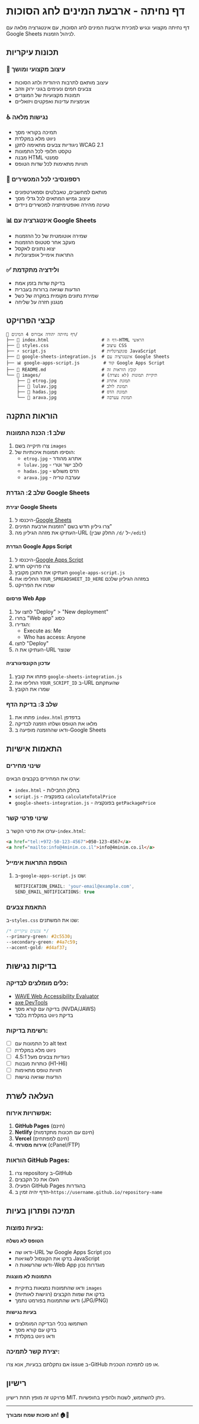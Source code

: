 # דף נחיתה - ארבעת המינים לחג הסוכות

דף נחיתה מקצועי ונגיש למכירת ארבעת המינים לחג הסוכות, עם אינטגרציה מלאה עם Google Sheets לניהול הזמנות.

## תכונות עיקריות

### 🎯 עיצוב מקצועי ומושך
- עיצוב מותאם לתרבות היהודית ולחג הסוכות
- צבעים חמים ונעימים בגוני ירוק וזהב
- תמונות מקצועיות של המוצרים
- אנימציות עדינות ואפקטים ויזואליים

### ♿ נגישות מלאה
- תמיכה בקוראי מסך
- ניווט מלא במקלדת
- ניגודיות צבעים מתאימה לתקן WCAG 2.1
- טקסט חלופי לכל התמונות
- מבנה HTML סמנטי
- תוויות מתאימות לכל שדות הטופס

### 📱 רספונסיבי לכל המכשירים
- מותאם למחשבים, טאבלטים וסמארטפונים
- עיצוב גמיש המתאים לכל גדלי מסך
- טעינה מהירה ואופטימיזציה למכשירים ניידים

### 📊 אינטגרציה עם Google Sheets
- שמירה אוטומטית של כל ההזמנות
- מעקב אחר סטטוס ההזמנות
- יצוא נתונים לאקסל
- התראות אימייל אופציונליות

### ✅ ולידציה מתקדמת
- בדיקת שדות בזמן אמת
- הודעות שגיאה ברורות בעברית
- שמירת נתונים מקומית במקרה של כשל
- מנגנון חזרה על שליחה

## קבצי הפרויקט

```
📁 דף נחיתה יהודה אבורוס 4 המינים/
├── 📄 index.html                    # דף ה-HTML הראשי
├── 🎨 styles.css                    # עיצוב CSS
├── ⚡ script.js                     # פונקציונליות JavaScript
├── 🔗 google-sheets-integration.js  # אינטגרציה עם Google Sheets
├── 📊 google-apps-script.js         # קוד Google Apps Script
├── 📖 README.md                     # קובץ הוראות זה
└── 📁 images/                       # תיקיית תמונות (לא נוצרה)
    ├── 🍋 etrog.jpg                 # תמונת אתרוג
    ├── 🌿 lulav.jpg                 # תמונת לולב
    ├── 🌱 hadas.jpg                 # תמונת הדס
    └── 🍃 arava.jpg                 # תמונת עערבה
```

## הוראות התקנה

### שלב 1: הכנת התמונות
1. צרו תיקייה בשם `images`
2. הוסיפו תמונות איכותיות של:
   - `etrog.jpg` - אתרוג מהודר
   - `lulav.jpg` - לולב ישר וטרי
   - `hadas.jpg` - הדס משולש
   - `arava.jpg` - עערבה טריה

### שלב 2: הגדרת Google Sheets

#### יצירת Google Sheets
1. היכנסו ל-[Google Sheets](https://sheets.google.com)
2. צרו גיליון חדש בשם "הזמנות ארבעת המינים"
3. העתיקו את מזהה הגיליון מה-URL (החלק שבין `/d/` ל-`/edit`)

#### הגדרת Google Apps Script
1. היכנסו ל-[Google Apps Script](https://script.google.com)
2. צרו פרויקט חדש
3. העתיקו את התוכן מקובץ `google-apps-script.js`
4. החליפו את `YOUR_SPREADSHEET_ID_HERE` במזהה הגיליון שלכם
5. שמרו את הפרויקט

#### פרסום Web App
1. לחצו על "Deploy" > "New deployment"
2. בחרו "Web app" כסוג
3. הגדירו:
   - Execute as: Me
   - Who has access: Anyone
4. לחצו "Deploy"
5. העתיקו את ה-URL שנוצר

#### עדכון הקונפיגורציה
1. פתחו את קובץ `google-sheets-integration.js`
2. החליפו את `YOUR_SCRIPT_ID` ב-URL שהעתקתם
3. שמרו את הקובץ

### שלב 3: בדיקת הדף
1. פתחו את `index.html` בדפדפן
2. מלאו את הטופס ושלחו הזמנה לבדיקה
3. ודאו שההזמנה מופיעה ב-Google Sheets

## התאמות אישיות

### שינוי מחירים
ערכו את המחירים בקבצים הבאים:
- `index.html` - בחלק החבילות
- `script.js` - בפונקציה `calculateTotalPrice`
- `google-sheets-integration.js` - בפונקציה `getPackagePrice`

### שינוי פרטי קשר
ערכו את פרטי הקשר ב-`index.html`:
```html
<a href="tel:+972-50-123-4567">050-123-4567</a>
<a href="mailto:info@4minim.co.il">info@4minim.co.il</a>
```

### הוספת התראות אימייל
1. ב-`google-apps-script.js` שנו:
   ```javascript
   NOTIFICATION_EMAIL: 'your-email@example.com',
   SEND_EMAIL_NOTIFICATIONS: true
   ```

### התאמת צבעים
ב-`styles.css` שנו את המשתנים:
```css
/* צבעים עיקריים */
--primary-green: #2c5530;
--secondary-green: #4a7c59;
--accent-gold: #d4af37;
```

## בדיקות נגישות

### כלים מומלצים לבדיקה:
- [WAVE Web Accessibility Evaluator](https://wave.webaim.org/)
- [axe DevTools](https://www.deque.com/axe/devtools/)
- בדיקה עם קורא מסך (NVDA/JAWS)
- בדיקת ניווט במקלדת בלבד

### רשימת בדיקות:
- [ ] כל התמונות עם alt text
- [ ] ניווט מלא במקלדת
- [ ] ניגודיות צבעים מעל 4.5:1
- [ ] כותרות מובנות (H1-H6)
- [ ] תוויות טופס מתאימות
- [ ] הודעות שגיאה נגישות

## העלאה לשרת

### אפשרויות אירוח:
1. **GitHub Pages** (חינם)
2. **Netlify** (חינם עם תכונות מתקדמות)
3. **Vercel** (חינם למפתחים)
4. **אירוח מסורתי** (cPanel/FTP)

### הוראות GitHub Pages:
1. צרו repository ב-GitHub
2. העלו את כל הקבצים
3. הפעילו GitHub Pages בהגדרות
4. הדף יהיה זמין ב-`https://username.github.io/repository-name`

## תמיכה ופתרון בעיות

### בעיות נפוצות:

**הטופס לא נשלח**
- ודאו שה-URL של Google Apps Script נכון
- בדקו את הקונסול לשגיאות JavaScript
- ודאו שהרשאות ה-Web App מוגדרות נכון

**התמונות לא מוצגות**
- ודאו שהתמונות נמצאות בתיקיית `images`
- בדקו את שמות הקבצים (רגישות לאותיות)
- ודאו שהתמונות בפורמט נתמך (JPG/PNG)

**בעיות נגישות**
- השתמשו בכלי הבדיקה המומלצים
- בדקו עם קורא מסך
- ודאו ניווט במקלדת

### יצירת קשר לתמיכה:
אם נתקלתם בבעיות, אנא צרו issue ב-GitHub או פנו לתמיכה הטכנית.

## רישיון
פרויקט זה מופץ תחת רישיון MIT. ניתן להשתמש, לשנות ולהפיץ בחופשיות.

---

**חג סוכות שמח ומבורך! 🏠🌿**

